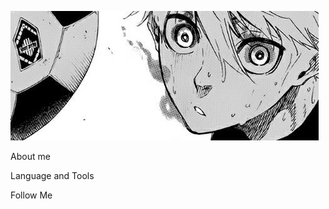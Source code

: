 ![Header](https://github.com/lackoftalentt/lackoftalentt/blob/main/assets/header.jpg)

About me

Language and Tools

Follow Me